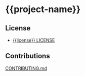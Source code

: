 # {{project-name}}

## License

* [{{license}} LICENSE](LICENSE)

## Contributions

[CONTRIBUTING.md](CONTRIBUTING.md)
